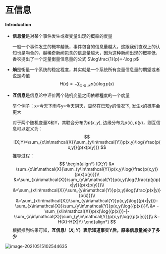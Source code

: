 # 互信息

#### Introduction

* **信息量**是对某个事件发生或者变量出现的概率的度量

  一般一个事件发生的概率越低，事件包含的信息量越大，这跟我们直观上的认知也是吻合的，越稀奇新闻包含的信息量越大，因为这种新闻出现的概率低，香农提出了一个定量衡量信息量的公式 $\log\frac{1}{p}=-\log p$

* **熵**是衡量一个系统的稳定程度，其实就是一个系统所有变量信息量的期望或者说是均值
  $$
  H(x)=-\sum_{x\in\mathcal{X}}p(x)\log{p(x)}
  $$

* **互信息**是信息论中评价两个随机变量之间依赖程度的一个度量

  举个例子：x=今天下雨与y=今天阴天，显然在已知y的情况下, 发生x的概率会更大

  对于两个随机变量X和Y，其联合分布为$p(x,y)$, 边缘分布为$p(x),p(y)$，则互信息可以定义为：
  $$
  I(X;Y)=\sum_{x\in\mathcal{X}}\sum_{y\in\mathcal{Y}}p(x,y)\log{\frac{p(x,y)}{p(x)p(y)}}
  $$
  推导过程：
  $$
  \begin{align*}
  I(X;Y) &= \sum_{x\in\mathcal{X}}\sum_{y\in\mathcal{Y}}p(x,y)\log{\frac{p(x,y)}{p(x)p(y)}}\\
  &=\sum_{x\in\mathcal{X}}\sum_{y\in\mathcal{Y}}p(x,y)\log{\frac{p(y)p(x|y)}{p(x)p(y)}}\\ &=\sum_{x\in\mathcal{X}}\sum_{y\in\mathcal{Y}}p(x,y)\log{\frac{p(x|y)}{p(x)}}\\
  &=\sum_{x\in\mathcal{X}}\sum_{y\in\mathcal{Y}}p(x,y)\log{{p(x|y)}}-\sum_{x\in\mathcal{X}}\sum_{y\in\mathcal{Y}}p(x,y)\log{{p(x)}}\\ &= -\sum_{x\in\mathcal{X}}p(x)\log{{p(x)}}-[-\sum_{x\in\mathcal{X}}\sum_{y\in\mathcal{Y}}p(x,y)\log{{p(x|y)}}]\\
  &= H(X)-H(X|Y)
  \end{align*}
  $$
  根据推到结果可知，**互信息$I（X;Y）$表示知道事实Y后，原来信息量减少了多少**

![image-20210515102544635](https://i.loli.net/2021/05/31/v91r7FqypQCVWTH.png)
